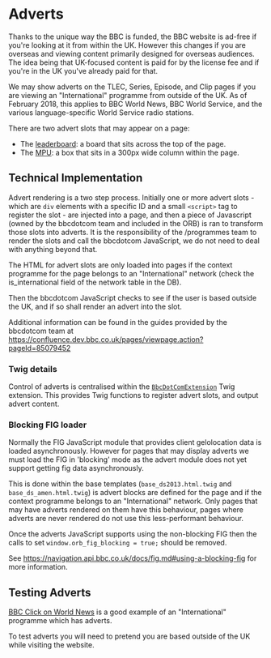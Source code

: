 Adverts
=======

Thanks to the unique way the BBC is funded, the BBC website is ad-free if
you're looking at it from within the UK. However this changes if you are
overseas and viewing content primarily designed for overseas audiences. The
idea being that UK-focused content is paid for by the license fee and if you're
in the UK you've already paid for that.

We may show adverts on the TLEC, Series, Episode, and Clip pages if you are
viewing an "International" programme from outside of the UK. As of  February
2018, this applies to BBC World News, BBC World Service, and the various
language-specific World Service radio stations.

There are two advert slots that may appear on a page:

* The [leaderboard](https://theonlineadvertisingguide.com/ad-size-guide/728x90/):
    a board that sits across the top of the page.
* The [MPU](https://theonlineadvertisingguide.com/ad-size-guide/300x250/): a box
  that sits in a 300px wide column within the page.


Technical Implementation
------------------------

Advert rendering is a two step process. Initially one or more advert slots -
which are `div` elements with a specific ID and a small `<script>` tag to
register the slot - are injected into a page, and then a piece of Javascript
(owned by the bbcdotcom team and included in the ORB) is ran to transform those
slots into adverts. It is the responsibility of the /programmes team to render
the slots and call the bbcdotcom JavaScript, we do not need to deal with
anything beyond that.

The HTML for advert slots are only loaded into pages if the context programme
for the page belongs to an "International" network (check the is_international
field of the network table in the DB).

Then the bbcdotcom JavaScript checks to see if the user is based outside the UK,
and if so shall render an advert into the slot.

Additional information can be found in the guides provided by the bbcdotcom
team at <https://confluence.dev.bbc.co.uk/pages/viewpage.action?pageId=85079452>

### Twig details

Control of adverts is centralised within the
[`BbcDotComExtension`](../src/Twig/BbcDotComExtension.php) Twig extension. This
provides Twig functions to register advert slots, and output advert content.


### Blocking FIG loader

Normally the FIG JavaScript module that provides client gelolocation data is
loaded asynchronously. However for pages that may display adverts we must load
the FIG in 'blocking' mode as the advert module does not yet support getting
fig data asynchronously.

This is done within the base templates (`base_ds2013.html.twig` and
`base_ds_amen.html.twig`) is advert blocks are defined for the page and if the
context programme belongs to an "International" network. Only pages that may
have adverts rendered on them have this behaviour, pages where adverts are
never rendered do not use this less-performant behaviour.

Once the adverts JavaScript supports using the non-blocking FIG then the calls
to set `window.orb_fig_blocking = true;` should be removed.

See <https://navigation.api.bbc.co.uk/docs/fig.md#using-a-blocking-fig> for
more information.

Testing Adverts
---------------

[BBC Click on World News](https://www.bbc.co.uk/programmes/n13xtmd5) is a good
example of an "International" programme which has adverts.

To test adverts you will need to pretend you are based outside of the UK while
visiting the website.

